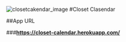 ![closetcakendar_image](https://user-images.githubusercontent.com/60007570/78478126-dc5f3380-777f-11ea-9945-fbe6c91f7635.png)
#Closet Clasendar

##App URL

###**https://closet-calendar.herokuapp.com/**
